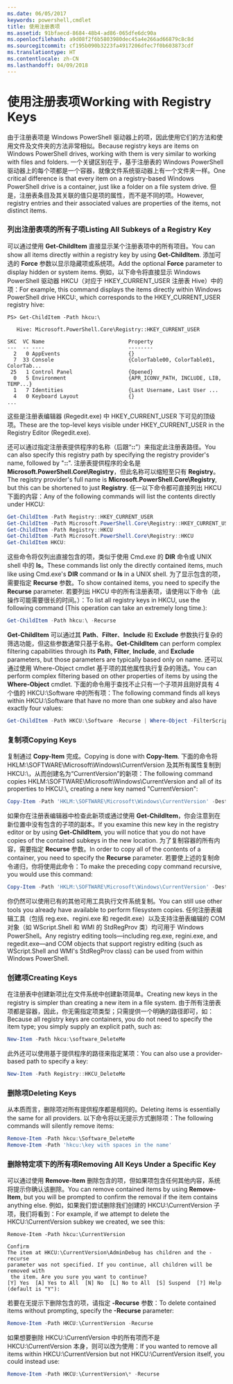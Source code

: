 ```yaml
---
ms.date: 06/05/2017
keywords: powershell,cmdlet
title: 使用注册表项
ms.assetid: 91bfaecd-8684-48b4-ad86-065dfe6dc90a
ms.openlocfilehash: a9d08f2f6b5803980dec45a4e266ad66879c8c8d
ms.sourcegitcommit: cf195b090b3223fa4917206dfec7f0b603873cdf
ms.translationtype: HT
ms.contentlocale: zh-CN
ms.lasthandoff: 04/09/2018
---
```

# <a name="working-with-registry-keys"></a><span data-ttu-id="845ce-103">使用注册表项</span><span class="sxs-lookup"><span data-stu-id="845ce-103">Working with Registry Keys</span></span>

<span data-ttu-id="845ce-104">由于注册表项是 Windows PowerShell 驱动器上的项，因此使用它们的方法和使用文件及文件夹的方法非常相似。</span><span class="sxs-lookup"><span data-stu-id="845ce-104">Because registry keys are items on Windows PowerShell drives, working with them is very similar to working with files and folders.</span></span> <span data-ttu-id="845ce-105">一个关键区别在于，基于注册表的 Windows PowerShell 驱动器上的每个项都是一个容器，就像文件系统驱动器上有一个文件夹一样。</span><span class="sxs-lookup"><span data-stu-id="845ce-105">One critical difference is that every item on a registry-based Windows PowerShell drive is a container, just like a folder on a file system drive.</span></span> <span data-ttu-id="845ce-106">但是，注册表条目及其关联的值只是项的属性，而不是不同的项。</span><span class="sxs-lookup"><span data-stu-id="845ce-106">However, registry entries and their associated values are properties of the items, not distinct items.</span></span>

### <a name="listing-all-subkeys-of-a-registry-key"></a><span data-ttu-id="845ce-107">列出注册表项的所有子项</span><span class="sxs-lookup"><span data-stu-id="845ce-107">Listing All Subkeys of a Registry Key</span></span>

<span data-ttu-id="845ce-108">可以通过使用 **Get-ChildItem** 直接显示某个注册表项中的所有项目。</span><span class="sxs-lookup"><span data-stu-id="845ce-108">You can show all items directly within a registry key by using **Get-ChildItem**.</span></span> <span data-ttu-id="845ce-109">添加可选的 **Force** 参数以显示隐藏项或系统项。</span><span class="sxs-lookup"><span data-stu-id="845ce-109">Add the optional **Force** parameter to display hidden or system items.</span></span> <span data-ttu-id="845ce-110">例如，以下命令将直接显示 Windows PowerShell 驱动器 HKCU（对应于 HKEY_CURRENT_USER 注册表 Hive）中的项：</span><span class="sxs-lookup"><span data-stu-id="845ce-110">For example, this command displays the items directly within Windows PowerShell drive HKCU:, which corresponds to the HKEY_CURRENT_USER registry hive:</span></span>

```
PS> Get-ChildItem -Path hkcu:\

   Hive: Microsoft.PowerShell.Core\Registry::HKEY_CURRENT_USER

SKC  VC Name                           Property
---  -- ----                           --------
  2   0 AppEvents                      {}
  7  33 Console                        {ColorTable00, ColorTable01, ColorTab...
 25   1 Control Panel                  {Opened}
  0   5 Environment                    {APR_ICONV_PATH, INCLUDE, LIB, TEMP...}
  1   7 Identities                     {Last Username, Last User ...
  4   0 Keyboard Layout                {}
...
```

<span data-ttu-id="845ce-111">这些是注册表编辑器 (Regedit.exe) 中 HKEY_CURRENT_USER 下可见的顶级项。</span><span class="sxs-lookup"><span data-stu-id="845ce-111">These are the top-level keys visible under HKEY_CURRENT_USER in the Registry Editor (Regedit.exe).</span></span>

<span data-ttu-id="845ce-112">还可以通过指定注册表提供程序的名称（后跟“**::**”）来指定此注册表路径。</span><span class="sxs-lookup"><span data-stu-id="845ce-112">You can also specify this registry path by specifying the registry provider's name, followed by "**::**".</span></span> <span data-ttu-id="845ce-113">注册表提供程序的全名是 **Microsoft.PowerShell.Core\\Registry**，但此名称可以缩短至只有 **Registry**。</span><span class="sxs-lookup"><span data-stu-id="845ce-113">The registry provider's full name is **Microsoft.PowerShell.Core\\Registry**, but this can be shortened to just **Registry**.</span></span> <span data-ttu-id="845ce-114">任一以下命令都可直接列出 HKCU 下面的内容：</span><span class="sxs-lookup"><span data-stu-id="845ce-114">Any of the following commands will list the contents directly under HKCU:</span></span>

```powershell
Get-ChildItem -Path Registry::HKEY_CURRENT_USER
Get-ChildItem -Path Microsoft.PowerShell.Core\Registry::HKEY_CURRENT_USER
Get-ChildItem -Path Registry::HKCU
Get-ChildItem -Path Microsoft.PowerShell.Core\Registry::HKCU
Get-ChildItem HKCU:
```

<span data-ttu-id="845ce-115">这些命令将仅列出直接包含的项，类似于使用 Cmd.exe 的 **DIR** 命令或 UNIX shell 中的 **ls**。</span><span class="sxs-lookup"><span data-stu-id="845ce-115">These commands list only the directly contained items, much like using Cmd.exe's **DIR** command or **ls** in a UNIX shell.</span></span> <span data-ttu-id="845ce-116">为了显示包含的项，需要指定 **Recurse** 参数。</span><span class="sxs-lookup"><span data-stu-id="845ce-116">To show contained items, you need to specify the **Recurse** parameter.</span></span> <span data-ttu-id="845ce-117">若要列出 HKCU 中的所有注册表项，请使用以下命令（此操作可能需要很长的时间。）：</span><span class="sxs-lookup"><span data-stu-id="845ce-117">To list all registry keys in HKCU, use the following command (This operation can take an extremely long time.):</span></span>

```powershell
Get-ChildItem -Path hkcu:\ -Recurse
```

<span data-ttu-id="845ce-118">**Get-ChildItem** 可以通过其 **Path**、**Filter**、**Include** 和 **Exclude** 参数执行复杂的筛选功能，但这些参数通常只基于名称。</span><span class="sxs-lookup"><span data-stu-id="845ce-118">**Get-ChildItem** can perform complex filtering capabilities through its **Path**, **Filter**, **Include**, and **Exclude** parameters, but those parameters are typically based only on name.</span></span> <span data-ttu-id="845ce-119">还可以通过使用 Where-Object cmdlet 基于项的其他属性执行复杂的筛选。</span><span class="sxs-lookup"><span data-stu-id="845ce-119">You can perform complex filtering based on other properties of items by using the **Where-Object** cmdlet.</span></span> <span data-ttu-id="845ce-120">下面的命令用于查找不止只有一个子项并且刚好具有 4 个值的 HKCU:\\Software 中的所有项：</span><span class="sxs-lookup"><span data-stu-id="845ce-120">The following command finds all keys within HKCU:\\Software that have no more than one subkey and also have exactly four values:</span></span>

```powershell
Get-ChildItem -Path HKCU:\Software -Recurse | Where-Object -FilterScript {($_.SubKeyCount -le 1) -and ($_.ValueCount -eq 4) }
```

### <a name="copying-keys"></a><span data-ttu-id="845ce-121">复制项</span><span class="sxs-lookup"><span data-stu-id="845ce-121">Copying Keys</span></span>

<span data-ttu-id="845ce-122">复制通过 **Copy-Item** 完成。</span><span class="sxs-lookup"><span data-stu-id="845ce-122">Copying is done with **Copy-Item**.</span></span> <span data-ttu-id="845ce-123">下面的命令将 HKLM:\\SOFTWARE\\Microsoft\\Windows\\CurrentVersion 及其所有属性复制到 HKCU:\\，从而创建名为“CurrentVersion”的新项：</span><span class="sxs-lookup"><span data-stu-id="845ce-123">The following command copies HKLM:\\SOFTWARE\\Microsoft\\Windows\\CurrentVersion and all of its properties to HKCU:\\, creating a new key named "CurrentVersion":</span></span>

```powershell
Copy-Item -Path 'HKLM:\SOFTWARE\Microsoft\Windows\CurrentVersion' -Destination hkcu:
```

<span data-ttu-id="845ce-124">如果你在注册表编辑器中检查此新项或通过使用 **Get-ChildItem**，你会注意到在新位置中没有包含的子项的副本。</span><span class="sxs-lookup"><span data-stu-id="845ce-124">If you examine this new key in the registry editor or by using **Get-ChildItem**, you will notice that you do not have copies of the contained subkeys in the new location.</span></span> <span data-ttu-id="845ce-125">为了复制容器的所有内容，需要指定 **Recurse** 参数。</span><span class="sxs-lookup"><span data-stu-id="845ce-125">In order to copy all of the contents of a container, you need to specify the **Recurse** parameter.</span></span> <span data-ttu-id="845ce-126">若要使上述的复制命令递归，你将使用此命令：</span><span class="sxs-lookup"><span data-stu-id="845ce-126">To make the preceding copy command recursive, you would use this command:</span></span>

```powershell
Copy-Item -Path 'HKLM:\SOFTWARE\Microsoft\Windows\CurrentVersion' -Destination hkcu: -Recurse
```

<span data-ttu-id="845ce-127">你仍然可以使用已有的其他可用工具执行文件系统复制。</span><span class="sxs-lookup"><span data-stu-id="845ce-127">You can still use other tools you already have available to perform filesystem copies.</span></span> <span data-ttu-id="845ce-128">任何注册表编辑工具（包括 reg.exe、regini.exe 和 regedit.exe）以及支持注册表编辑的 COM 对象（如 WScript.Shell 和 WMI 的 StdRegProv 类）均可用于 Windows PowerShell。</span><span class="sxs-lookup"><span data-stu-id="845ce-128">Any registry editing tools—including reg.exe, regini.exe, and regedit.exe—and COM objects that support registry editing (such as WScript.Shell and WMI's StdRegProv class) can be used from within Windows PowerShell.</span></span>

### <a name="creating-keys"></a><span data-ttu-id="845ce-129">创建项</span><span class="sxs-lookup"><span data-stu-id="845ce-129">Creating Keys</span></span>

<span data-ttu-id="845ce-130">在注册表中创建新项比在文件系统中创建新项简单。</span><span class="sxs-lookup"><span data-stu-id="845ce-130">Creating new keys in the registry is simpler than creating a new item in a file system.</span></span> <span data-ttu-id="845ce-131">由于所有注册表项都是容器，因此，你无需指定项类型；只需提供一个明确的路径即可，如：</span><span class="sxs-lookup"><span data-stu-id="845ce-131">Because all registry keys are containers, you do not need to specify the item type; you simply supply an explicit path, such as:</span></span>

```powershell
New-Item -Path hkcu:\software_DeleteMe
```

<span data-ttu-id="845ce-132">此外还可以使用基于提供程序的路径来指定某项：</span><span class="sxs-lookup"><span data-stu-id="845ce-132">You can also use a provider-based path to specify a key:</span></span>

```powershell
New-Item -Path Registry::HKCU_DeleteMe
```

### <a name="deleting-keys"></a><span data-ttu-id="845ce-133">删除项</span><span class="sxs-lookup"><span data-stu-id="845ce-133">Deleting Keys</span></span>

<span data-ttu-id="845ce-134">从本质而言，删除项对所有提供程序都是相同的。</span><span class="sxs-lookup"><span data-stu-id="845ce-134">Deleting items is essentially the same for all providers.</span></span> <span data-ttu-id="845ce-135">以下命令将以无提示方式删除项：</span><span class="sxs-lookup"><span data-stu-id="845ce-135">The following commands will silently remove items:</span></span>

```powershell
Remove-Item -Path hkcu:\Software_DeleteMe
Remove-Item -Path 'hkcu:\key with spaces in the name'
```

### <a name="removing-all-keys-under-a-specific-key"></a><span data-ttu-id="845ce-136">删除特定项下的所有项</span><span class="sxs-lookup"><span data-stu-id="845ce-136">Removing All Keys Under a Specific Key</span></span>

<span data-ttu-id="845ce-137">可以通过使用 **Remove-Item** 删除包含的项，但如果项包含任何其他内容，系统将提示你确认该删除。</span><span class="sxs-lookup"><span data-stu-id="845ce-137">You can remove contained items by using **Remove-Item**, but you will be prompted to confirm the removal if the item contains anything else.</span></span> <span data-ttu-id="845ce-138">例如，如果我们尝试删除我们创建的 HKCU:\\CurrentVersion 子项，我们将看到：</span><span class="sxs-lookup"><span data-stu-id="845ce-138">For example, if we attempt to delete the HKCU:\\CurrentVersion subkey we created, we see this:</span></span>

```
Remove-Item -Path hkcu:\CurrentVersion

Confirm
The item at HKCU:\CurrentVersion\AdminDebug has children and the -recurse
parameter was not specified. If you continue, all children will be removed with
 the item. Are you sure you want to continue?
[Y] Yes  [A] Yes to All  [N] No  [L] No to All  [S] Suspend  [?] Help
(default is "Y"):
```

<span data-ttu-id="845ce-139">若要在无提示下删除包含的项，请指定 **-Recurse** 参数：</span><span class="sxs-lookup"><span data-stu-id="845ce-139">To delete contained items without prompting, specify the **-Recurse** parameter:</span></span>

```powershell
Remove-Item -Path HKCU:\CurrentVersion -Recurse
```

<span data-ttu-id="845ce-140">如果想要删除 HKCU:\\CurrentVersion 中的所有项而不是 HKCU:\\CurrentVersion 本身，则可以改为使用：</span><span class="sxs-lookup"><span data-stu-id="845ce-140">If you wanted to remove all items within HKCU:\\CurrentVersion but not HKCU:\\CurrentVersion itself, you could instead use:</span></span>

```powershell
Remove-Item -Path HKCU:\CurrentVersion\* -Recurse
```